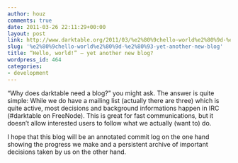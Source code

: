 ```yaml
---
author: houz
comments: true
date: 2011-03-26 22:11:29+00:00
layout: post
link: http://www.darktable.org/2011/03/%e2%80%9chello-world%e2%80%9d-%e2%80%93-yet-another-new-blog/
slug: '%e2%80%9chello-world%e2%80%9d-%e2%80%93-yet-another-new-blog'
title: “Hello, world!” – yet another new blog?
wordpress_id: 464
categories:
- development
---
```




“Why does darktable need a blog?” you might ask. The answer is quite simple: While we do have a mailing list (actually there are three) which is quite active, most decisions and background informations happen in IRC (#darktable on FreeNode). This is great for fast communications, but it doesn’t allow interested users to follow what we actually (want to) do.

I hope that this blog will be an annotated commit log on the one hand showing the progress we make and a persistent archive of important decisions taken by us on the other hand.


